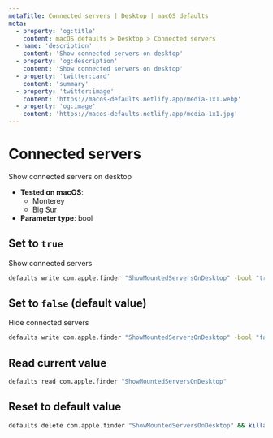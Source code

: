 ```yaml
---
metaTitle: Connected servers | Desktop | macOS defaults
meta:
  - property: 'og:title'
    content: macOS defaults > Desktop > Connected servers
  - name: 'description'
    content: 'Show connected servers on desktop'
  - property: 'og:description'
    content: 'Show connected servers on desktop'
  - property: 'twitter:card'
    content: 'summary'
  - property: 'twitter:image'
    content: 'https://macos-defaults.netlify.app/media-1x1.webp'
  - property: 'og:image'
    content: 'https://macos-defaults.netlify.app/media-1x1.jpg'
---
```


# Connected servers

Show connected servers on desktop

<!-- break lists -->

- **Tested on macOS**:
  - Monterey
  - Big Sur
- **Parameter type**: bool

## Set to `true`

Show connected servers

```bash
defaults write com.apple.finder "ShowMountedServersOnDesktop" -bool "true" && killall Finder
```

## Set to `false` (default value)

Hide connected servers

```bash
defaults write com.apple.finder "ShowMountedServersOnDesktop" -bool "false" && killall Finder
```

## Read current value

```bash
defaults read com.apple.finder "ShowMountedServersOnDesktop"
```

## Reset to default value

```bash
defaults delete com.apple.finder "ShowMountedServersOnDesktop" && killall Finder
```
